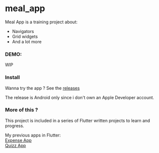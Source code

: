 # meal_app

Meal App is a training project about:
- Navigators
- Grid widgets
- And a lot more

### DEMO:

WIP

### Install
Wanna try the app ?
See the [releases]() 

The release is Android only since i don't own an Apple Developer account.

### More of this ?

This project is included in a series of Flutter written projects to learn and progress.

My previous apps in Flutter:  
[Expense App](https://github.com/BLKKKBVSIK/FlutterTraining-ExpenseApp)  
[Quizz App](https://github.com/BLKKKBVSIK/FlutterTraining-QuizzApp)
